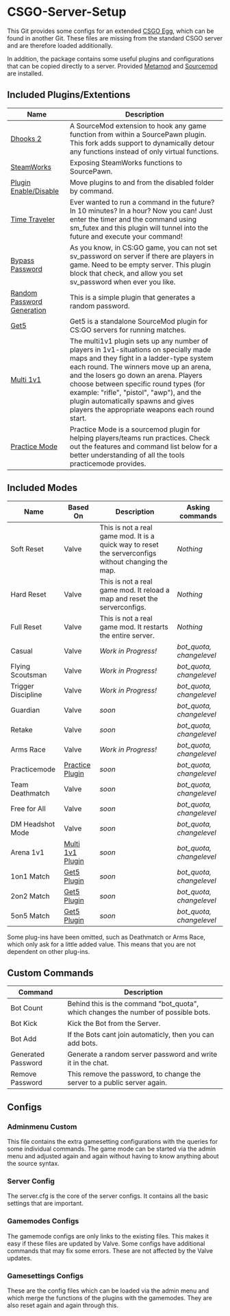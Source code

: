 # CSGO-Server-Setup
This Git provides some configs for an extended [CSGO Egg](https://github.com/Mashlex/Pterodactyl-Eggs/blob/199753a61b2bc9f04b5c4e3f6ecd1fea73615fb2/egg-counter--strike--global-offensive.json), which can be found in another Git. These files are missing from the standard CSGO server and are therefore loaded additionally.

In addition, the package contains some useful plugins and configurations that can be copied directly to a server. Provided [Metamod](https://www.sourcemm.net/) and [Sourcemod](https://www.sourcemod.net/) are installed.

## Included Plugins/Extentions
| Name | Description |
|----------|----------|
| [Dhooks 2](https://github.com/peace-maker/DHooks2) | A SourceMod extension to hook any game function from within a SourcePawn plugin. This fork adds support to dynamically detour any functions instead of only virtual functions. |
| [SteamWorks](https://github.com/KyleSanderson/SteamWorks) | Exposing SteamWorks functions to SourcePawn. |
| [Plugin Enable/Disable](https://forums.alliedmods.net/showthread.php?p=1682844) | Move plugins to and from the disabled folder by command. |
| [Time Traveler](https://forums.alliedmods.net/showthread.php?t=134288&page=3) | Ever wanted to run a command in the future? In 10 minutes? In a hour? Now you can! Just enter the timer and the command using sm_futex and this plugin will tunnel into the future and execute your command! |
| [Bypass Password](https://forums.alliedmods.net/showthread.php?p=2738005) | As you know, in CS:GO game, you can not set sv_password on server if there are players in game. Need to be empty server. This plugin block that check, and allow you set sv_password when ever you like. |
| [Random Password Generation](https://forums.alliedmods.net/showthread.php?t=139990) | This is a simple plugin that generates a random password. |
| [Get5](https://github.com/splewis/get5) | Get5 is a standalone SourceMod plugin for CS:GO servers for running matches. |
| [Multi 1v1](https://github.com/splewis/csgo-multi-1v1) | The multi1v1 plugin sets up any number of players in 1v1-situations on specially made maps and they fight in a ladder-type system each round. The winners move up an arena, and the losers go down an arena. Players choose between specific round types (for example: "rifle", "pistol", "awp"), and the plugin automatically spawns and gives players the appropriate weapons each round start. |
| [Practice Mode](https://github.com/splewis/csgo-practice-mode) | Practice Mode is a sourcemod plugin for helping players/teams run practices. Check out the features and command list below for a better understanding of all the tools practicemode provides. |

## Included Modes
| Name | Based On | Description | Asking commands |
|----------|----------|----------|----------|
| Soft Reset | Valve | This is not a real game mod. It is a quick way to reset the serverconfigs without changing the map. | *Nothing* |
| Hard Reset | Valve | This is not a real game mod. It reload a map and reset the serverconfigs. | *Nothing* |
| Full Reset | Valve | This is not a real game mod. It restarts the entire server. | *Nothing* |
| Casual | Valve | *Work in Progress!* | *bot_quota, changelevel* |
| Flying Scoutsman | Valve | *Work in Progress!* | *bot_quota, changelevel* |
| Trigger Discipline | Valve | *Work in Progress!* | *bot_quota, changelevel* |
| Guardian | Valve | *soon* | *bot_quota, changelevel* |
| Retake | Valve | *soon* | *bot_quota, changelevel* |
| Arms Race | Valve | *Work in Progress!* | *bot_quota, changelevel* |
| Practicemode | [Practice Plugin](https://github.com/splewis/csgo-practice-mode) | *soon* | *bot_quota, changelevel* |
| Team Deathmatch | Valve | *soon* | *bot_quota, changelevel* |
| Free for All | Valve | *soon* | *bot_quota, changelevel* |
| DM Headshot Mode | Valve | *soon* | *bot_quota, changelevel* |
| Arena 1v1 | [Multi 1v1 Plugin](https://github.com/splewis/csgo-multi-1v1) | *soon* | *bot_quota, changelevel* |
| 1on1 Match | [Get5 Plugin](https://github.com/splewis/get5) | *soon* | *bot_quota, changelevel* |
| 2on2 Match | [Get5 Plugin](https://github.com/splewis/get5) | *soon* | *bot_quota, changelevel* |
| 5on5 Match | [Get5 Plugin](https://github.com/splewis/get5) | *soon* | *bot_quota, changelevel* |

Some plug-ins have been omitted, such as Deathmatch or Arms Race, which only ask for a little added value. This means that you are not dependent on other plug-ins.

## Custom Commands
| Command | Description |
|----------|----------|
| Bot Count | Behind this is the command "bot_quota", which changes the number of possible bots. | 
| Bot Kick | Kick the Bot from the Server. |  
| Bot Add | If the Bots cant join automaticly, then you can add bots. | 
| Generated Password | Generate a random server password and write it in the chat. | 
| Remove Password | This remove the password, to change the server to a public server again. | 

## Configs
### Adminmenu Custom
This file contains the extra gamesetting configurations with the queries for some individual commands. The game mode can be started via the admin menu and adjusted again and again without having to know anything about the source syntax. 
### Server Config
The server.cfg is the core of the server configs. It contains all the basic settings that are important.
### Gamemodes Configs
The gamemode configs are only links to the existing files. This makes it easy if these files are updated by Valve. Some configs have additional commands that may fix some errors. These are not affected by the Valve updates.
### Gamesettings Configs
These are the config files which can be loaded via the admin menu and which merge the functions of the plugins with the gamemodes. They are also reset again and again through this.
